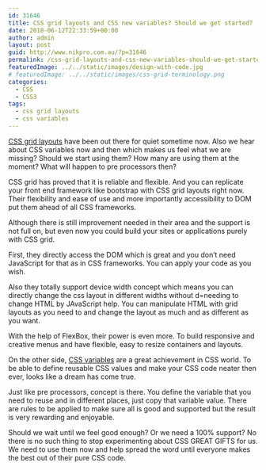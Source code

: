 ```yaml
---
id: 31646
title: CSS grid layouts and CSS new variables? Should we get started?
date: 2018-06-12T22:33:59+00:00
author: admin
layout: post
guid: http://www.nikpro.com.au/?p=31646
permalink: /css-grid-layouts-and-css-new-variables-should-we-get-started/
featuredImage: ../../static/images/design-with-code.jpg
# featuredImage: ../../static/images/css-grid-terminology.png
categories:
  - CSS
  - CSS3
tags:
  - css grid layouts
  - css variables
---
```

[CSS grid layouts](https://css-tricks.com/snippets/css/complete-guide-grid/) have been out there for quiet sometime now. Also we hear about CSS variables now and then which makes us feel what we are missing? Should we start using them? How many are using them at the moment? What will happen to pre processors then?

CSS grid has proved that it is reliable and flexible. And you can replicate your front end framework like bootstrap with CSS grid layouts right now. Their flexibility and ease of use and more importantly accessibility to DOM put them ahead of all CSS frameworks.

Although there is still improvement needed in their area and the support is not full on, but even now you could build your sites or applications purely with CSS grid.

First, they directly access the DOM which is great and you don&#8217;t need JavaScript for that as in CSS frameworks. You can apply your code as you wish.

Also they totally support device width concept which means you can directly change the css layout in different widths without d=needing to change HTML by JAvaScript help. You can manipulate HTML with grid layouts as you need to and change the layout as much and as different as you want.

With the help of FlexBox, their power is even more. To build responsive and creative menus and have flexible, easy to resize containers and layouts.

On the other side, [CSS variables](https://developer.mozilla.org/en-US/docs/Web/CSS/Using_CSS_variables) are a great achievement in CSS world. To be able to define reusable CSS values and make your CSS code neater then ever, looks like a dream has come true.

Just like pre processors, concept is there. You define the variable that you need to reuse and in different places, just copy that variable value. There are rules to be applied to make sure all is good and supported but the result is very rewarding and enjoyable.

Should we wait until we feel good enough? Or we need a 100% support? No there is no such thing to stop experimenting about CSS GREAT GIFTS for us. We need to use them now and help spread the word until everyone makes the best out of their pure CSS code.